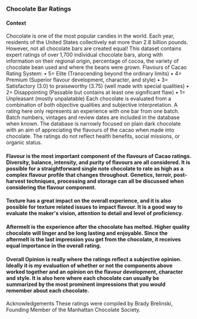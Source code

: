 ### Chocolate Bar Ratings

#### Context
Chocolate is one of the most popular candies in the world. Each year, residents of the United States collectively eat more than 2.8 billion pounds. However, not all chocolate bars are created equal! This dataset contains expert ratings of over 1,700 individual chocolate bars, along with information on their regional origin, percentage of cocoa, the variety of chocolate bean used and where the beans were grown.
Flavours of Cacao Rating System:
•	5= Elite (Transcending beyond the ordinary limits)
•	4= Premium (Superior flavour development, character, and style)
•	3= Satisfactory (3.0) to praiseworthy (3.75) (well made with special qualities) •
2= Disappointing (Passable but contains at least one significant flaw)
•	1= Unpleasant (mostly unpalatable)
Each chocolate is evaluated from a combination of both objective qualities and subjective interpretation. A rating here only represents an experience with one bar from one batch. Batch numbers, vintages and review dates are included in the database when known. The database is narrowly focused on plain dark chocolate with an aim of appreciating the flavours of the cacao when made into chocolate. The ratings do not reflect health benefits, social missions, or organic status.
#### Flavour is the most important component of the flavours of Cacao ratings. Diversity, balance, intensity, and purity of flavours are all considered. It is possible for a straightforward single note chocolate to rate as high as a complex flavour profile that changes throughout. Genetics, terroir, post-harvest techniques, processing and storage can all be discussed when considering the flavour component.
 
#### Texture has a great impact on the overall experience, and it is also possible for texture related issues to impact flavour. It is a good way to evaluate the maker's vision, attention to detail and level of proficiency.
#### Aftermelt is the experience after the chocolate has melted. Higher quality chocolate will linger and be long lasting and enjoyable. Since the aftermelt is the last impression you get from the chocolate, it receives equal importance in the overall rating.
#### Overall Opinion is really where the ratings reflect a subjective opinion. Ideally it is my evaluation of whether or not the components above worked together and an opinion on the flavour development, character and style. It is also here where each chocolate can usually be summarized by the most prominent impressions that you would remember about each chocolate.
Acknowledgements
These ratings were compiled by Brady Brelinski, Founding Member of the Manhattan Chocolate Society.
